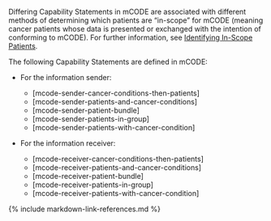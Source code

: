 Differing Capability Statements in mCODE are associated with different methods of determining which patients are “in-scope” for mCODE (meaning cancer patients whose data is presented or exchanged with the intention of conforming to mCODE). For further information, see [Identifying In-Scope Patients](conformance-patients.html).

The following Capability Statements are defined in mCODE:

* For the information sender:  
  * [mcode-sender-cancer-conditions-then-patients]
  * [mcode-sender-patients-and-cancer-conditions]
  * [mcode-sender-patient-bundle]
  * [mcode-sender-patients-in-group]
  * [mcode-sender-patients-with-cancer-condition]

* For the information receiver:
  * [mcode-receiver-cancer-conditions-then-patients]
  * [mcode-receiver-patients-and-cancer-conditions]
  * [mcode-receiver-patient-bundle]
  * [mcode-receiver-patients-in-group]
  * [mcode-receiver-patients-with-cancer-condition]

{% include markdown-link-references.md %}
